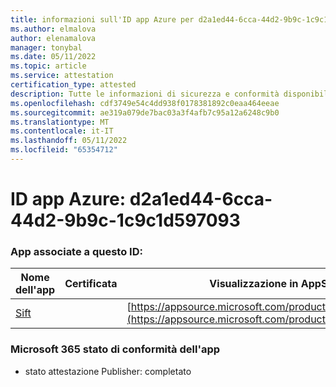 ```yaml
---
title: informazioni sull'ID app Azure per d2a1ed44-6cca-44d2-9b9c-1c9c1d597093
ms.author: elmalova
author: elenamalova
manager: tonybal
ms.date: 05/11/2022
ms.topic: article
ms.service: attestation
certification_type: attested
description: Tutte le informazioni di sicurezza e conformità disponibili per d2a1ed44-6cca-44d2-9b9c-1c9c1d597093.
ms.openlocfilehash: cdf3749e54c4dd938f0178381892c0eaa464eeae
ms.sourcegitcommit: ae319a079de7bac03a3f4afb7c95a12a6248c9b0
ms.translationtype: MT
ms.contentlocale: it-IT
ms.lasthandoff: 05/11/2022
ms.locfileid: "65354712"
---
```

# <a name="azure-app-id-d2a1ed44-6cca-44d2-9b9c-1c9c1d597093"></a>ID app Azure: d2a1ed44-6cca-44d2-9b9c-1c9c1d597093


### <a name="apps-associated-with-this-id"></a>App associate a questo ID:
| **Nome dell'app** | **Certificata** | **Visualizzazione in AppSource** |
|--------------|---------------|-----------------------|
| [Sift](../forward/WA200002545.md) |  | [https://appsource.microsoft.com/product/office/WA200002545](https://appsource.microsoft.com/product/office/WA200002545) |

### <a name="microsoft-365-app-compliance-status"></a>Microsoft 365 stato di conformità dell'app
- stato attestazione Publisher: completato
